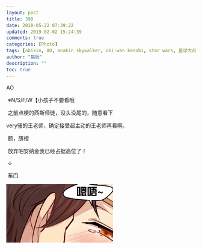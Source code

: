 ```yaml
---
layout: post
title: 398
date: 2018-05-22 07:39:22
updated: 2019-02-02 15:24:39
comments: true
categories: [Photo]
tags: [obikin, AO, anakin skywalker, obi-wan kenobi, star wars, 星球大战]
author: "猫厨"
description: ""
toc: true
---
```


<p>AO</p> 
<p>&nbsp;※N/S/F/W【小孩子不要看哦</p> 
<p>&nbsp;之前点梗的西斯师徒，没头没尾的，随意看下</p> 
<p> very骚的王老师，确定接受超主动的王老师再看啊。</p> 
<p>&nbsp;额，脐橙</p> 
<p>&nbsp;放弃吧安纳金我已经占据高位了！</p> 
<p>&nbsp;↓</p> 
<p>&nbsp;<a rel="nofollow" href="https://images-wixmp-ed30a86b8c4ca887773594c2.wixmp.com/intermediary/f/d97cf4c4-1f95-4c79-9e66-10b31d5fac97/dcyosvi-6ce612a7-9f05-4aca-b457-d061df551f35.jpg" target="_blank"  >车门</a></p>

![](https://raw.githubusercontent.com/alicewish/meowchain247/master/img_cVZNdzJtQk9JV2RlbUwySnJGL0J5d0pEMXM0clR5azBTeGFkMzQxM2xRYmFlQU50VVV1bldBPT0.png)